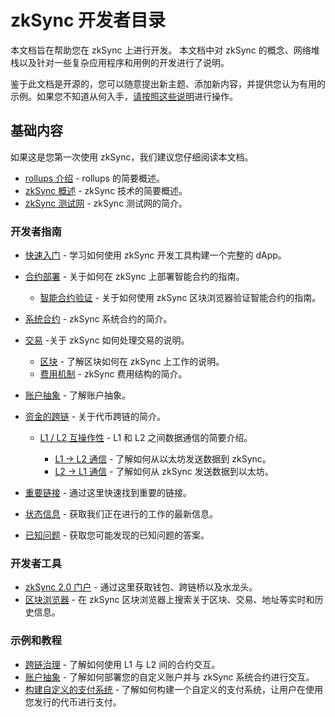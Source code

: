 # zkSync 开发者目录

本文档旨在帮助您在 zkSync 上进行开发。 
本文档中对 zkSync 的概念、网络堆栈以及针对一些复杂应用程序和用例的开发进行了说明。

鉴于此文档是开源的，您可以随意提出新主题、添加新内容，并提供您认为有用的示例。如果您不知道从何入手，[请按照这些说明](./troubleshooting/docs-contribution/docs.md)进行操作。

## 基础内容

如果这是您第一次使用 zkSync，我们建议您仔细阅读本文档。

- [rollups 介绍](./fundamentals/rollups.md) - rollups 的简要概述。
- [zkSync 概述](./fundamentals/zkSync.md) - zkSync 技术的简要概述。
- [zkSync 测试网](./fundamentals/testnet.md) - zkSync 测试网的简介。

### 开发者指南

- [快速入门](./developer-guides/hello-world.md) - 学习如何使用 zkSync 开发工具构建一个完整的 dApp。

- [合约部署](./developer-guides/contracts/contracts.md) - 关于如何在 zkSync 上部署智能合约的指南。
  
  - [智能合约验证](../api/tools/block-explorer/contract-verification.md) - 关于如何使用 zkSync 区块浏览器验证智能合约的指南。

- [系统合约](./developer-guides/contracts/system-contracts.md) - zkSync 系统合约的简介。

- [交易](./developer-guides/transactions/transactions.md) -关于 zkSync 如何处理交易的说明。
  
  - [区块](./developer-guides/transactions/blocks.md) - 了解区块如何在 zkSync 上工作的说明。
  - [费用机制](./developer-guides/transactions/fee-model.md) - zkSync 费用结构的简介。

- [账户抽象](./developer-guides/aa.md) - 了解账户抽象。

- [资金的跨链](./developer-guides/bridging/bridging-asset.md) - 关于代币跨链的简介。
  
  - [L1 / L2 互操作性](./developer-guides/bridging/l1-l2-interop.md) - L1 和 L2 之间数据通信的简要介绍。
    
    - [L1 -> L2 通信](./developer-guides/bridging/l1-l2.md) - 了解如何从以太坊发送数据到 zkSync。
    - [L2 -> L1 通信](./developer-guides/bridging/l2-l1.md) - 了解如何从 zkSync 发送数据到以太坊。

- [重要链接](./troubleshooting/important-links.md) - 通过这里快速找到重要的链接。

- [状态信息](./troubleshooting/status.md) - 获取我们正在进行的工作的最新信息。

- [已知问题](./troubleshooting/known-issues.md) - 获取您可能发现的已知问题的答案。

### 开发者工具

- [zkSync 2.0 门户](https://portal.zksync.io) - 通过这里获取钱包、跨链桥以及水龙头。
- [区块浏览器](../api/tools/block-explorer/) - 在 zkSync 区块浏览器上搜索关于区块、交易、地址等实时和历史信息。

### 示例和教程

- [跨链治理](./tutorials/cross-chain-tutorial.md) - 了解如何使用 L1 与 L2 间的合约交互。
- [账户抽象](./tutorials/custom-aa-tutorial.md) - 了解如何部署您的自定义账户并与 zkSync 系统合约进行交互。
- [构建自定义的支付系统](./tutorials/custom-paymaster-tutorial.md) - 了解如何构建一个自定义的支付系统，让用户在使用您发行的代币进行支付。
